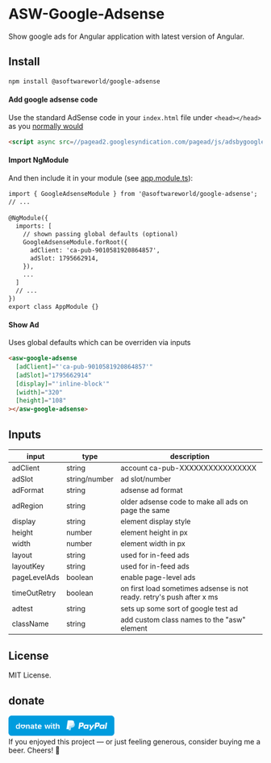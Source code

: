 # ASW-Google-Adsense

Show google ads for Angular application with latest version of Angular. 

## Install

```html
npm install @asoftwareworld/google-adsense
```

#### Add google adsense code

Use the standard AdSense code in your `index.html` file under `<head></head>` as you [normally would](https://support.google.com/adsense/answer/7477845)

```html
<script async src=//pagead2.googlesyndication.com/pagead/js/adsbygoogle.js></script>
```

#### Import NgModule

And then include it in your module (see [app.module.ts](https://github.com/asoftwareworld/ASW-Google-Adsense/blob/master/src/app/app.module.ts)):
```
import { GoogleAdsenseModule } from '@asoftwareworld/google-adsense';
// ...

@NgModule({
  imports: [
    // shown passing global defaults (optional)
    GoogleAdsenseModule.forRoot({
      adClient: 'ca-pub-9010581920864857',
      adSlot: 1795662914,
    }),
    ...
  ]
  // ...
})
export class AppModule {}
```

#### Show Ad

Uses global defaults which can be overriden via inputs

```html
<asw-google-adsense
  [adClient]="'ca-pub-9010581920864857'"
  [adSlot]="1795662914"
  [display]="'inline-block'"
  [width]="320"
  [height]="108"
></asw-google-adsense>
```

## Inputs

| input        | type          | description                                                           |
| ------------ | ------------- | --------------------------------------------------------------------- |
| adClient     | string        | account ca-pub-XXXXXXXXXXXXXXXX                                       |
| adSlot       | string/number | ad slot/number                                                        |
| adFormat     | string        | adsense ad format                                                     |
| adRegion     | string        | older adsense code to make all ads on page the same                   |
| display      | string        | element display style                                                 |
| height       | number        | element height in px                                                  |
| width        | number        | element width in px                                                   |
| layout       | string        | used for in-feed ads                                                  |
| layoutKey    | string        | used for in-feed ads                                                  |
| pageLevelAds | boolean       | enable page-level ads                                                 |
| timeOutRetry | boolean       | on first load sometimes adsense is not ready. retry's push after x ms |
| adtest       | string        | sets up some sort of google test ad                                   |
| className    | string        | add custom class names to the "asw" element                           |

## License
MIT License.

## donate
<a href="https://paypal.me/asoftwareworld?locale.x=en_GB"><img src="blue.svg" height="40"></a>  
If you enjoyed this project — or just feeling generous, consider buying me a beer. Cheers! :beers:
